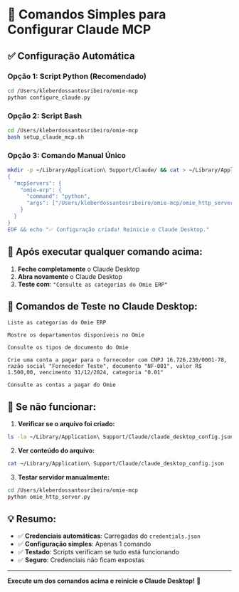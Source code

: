 # 🚀 Comandos Simples para Configurar Claude MCP

## ✅ **Configuração Automática**

### Opção 1: Script Python (Recomendado)
```bash
cd /Users/kleberdossantosribeiro/omie-mcp
python configure_claude.py
```

### Opção 2: Script Bash
```bash
cd /Users/kleberdossantosribeiro/omie-mcp
bash setup_claude_mcp.sh
```

### Opção 3: Comando Manual Único
```bash
mkdir -p ~/Library/Application\ Support/Claude/ && cat > ~/Library/Application\ Support/Claude/claude_desktop_config.json << 'EOF'
{
  "mcpServers": {
    "omie-erp": {
      "command": "python",
      "args": ["/Users/kleberdossantosribeiro/omie-mcp/omie_http_server.py"]
    }
  }
}
EOF && echo "✅ Configuração criada! Reinicie o Claude Desktop."
```

## 🔄 **Após executar qualquer comando acima:**

1. **Feche completamente** o Claude Desktop
2. **Abra novamente** o Claude Desktop  
3. **Teste com**: `"Consulte as categorias do Omie ERP"`

## 🎯 **Comandos de Teste no Claude Desktop:**

```
Liste as categorias do Omie ERP
```

```
Mostre os departamentos disponíveis no Omie
```

```
Consulte os tipos de documento do Omie
```

```
Crie uma conta a pagar para o fornecedor com CNPJ 16.726.230/0001-78, razão social "Fornecedor Teste", documento "NF-001", valor R$ 1.500,00, vencimento 31/12/2024, categoria "0.01"
```

```
Consulte as contas a pagar do Omie
```

## 🔧 **Se não funcionar:**

1. **Verificar se o arquivo foi criado:**
```bash
ls -la ~/Library/Application\ Support/Claude/claude_desktop_config.json
```

2. **Ver conteúdo do arquivo:**
```bash
cat ~/Library/Application\ Support/Claude/claude_desktop_config.json
```

3. **Testar servidor manualmente:**
```bash
cd /Users/kleberdossantosribeiro/omie-mcp
python omie_http_server.py
```

## 💡 **Resumo:**
- ✅ **Credenciais automáticas**: Carregadas do `credentials.json`
- ✅ **Configuração simples**: Apenas 1 comando
- ✅ **Testado**: Scripts verificam se tudo está funcionando
- ✅ **Seguro**: Credenciais não ficam expostas

---

**Execute um dos comandos acima e reinicie o Claude Desktop!** 🚀